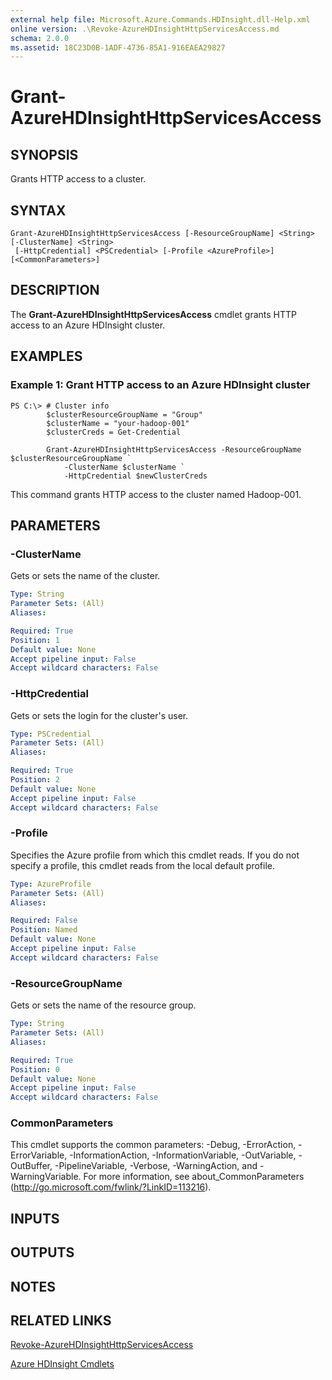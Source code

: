 ```yaml
---
external help file: Microsoft.Azure.Commands.HDInsight.dll-Help.xml
online version: .\Revoke-AzureHDInsightHttpServicesAccess.md
schema: 2.0.0
ms.assetid: 18C23D0B-1ADF-4736-85A1-916EAEA29827
---
```


# Grant-AzureHDInsightHttpServicesAccess

## SYNOPSIS
Grants HTTP access to a cluster.

## SYNTAX

```
Grant-AzureHDInsightHttpServicesAccess [-ResourceGroupName] <String> [-ClusterName] <String>
 [-HttpCredential] <PSCredential> [-Profile <AzureProfile>] [<CommonParameters>]
```

## DESCRIPTION
The **Grant-AzureHDInsightHttpServicesAccess** cmdlet grants HTTP access to an Azure HDInsight cluster.

## EXAMPLES

### Example 1: Grant HTTP access to an Azure HDInsight cluster
```
PS C:\> # Cluster info
        $clusterResourceGroupName = "Group"
        $clusterName = "your-hadoop-001"
        $clusterCreds = Get-Credential
        
        Grant-AzureHDInsightHttpServicesAccess -ResourceGroupName $clusterResourceGroupName `
            -ClusterName $clusterName `
            -HttpCredential $newClusterCreds
```

This command grants HTTP access to the cluster named Hadoop-001.

## PARAMETERS

### -ClusterName
Gets or sets the name of the cluster.

```yaml
Type: String
Parameter Sets: (All)
Aliases: 

Required: True
Position: 1
Default value: None
Accept pipeline input: False
Accept wildcard characters: False
```

### -HttpCredential
Gets or sets the login for the cluster's user.

```yaml
Type: PSCredential
Parameter Sets: (All)
Aliases: 

Required: True
Position: 2
Default value: None
Accept pipeline input: False
Accept wildcard characters: False
```

### -Profile
Specifies the Azure profile from which this cmdlet reads.
If you do not specify a profile, this cmdlet reads from the local default profile.

```yaml
Type: AzureProfile
Parameter Sets: (All)
Aliases: 

Required: False
Position: Named
Default value: None
Accept pipeline input: False
Accept wildcard characters: False
```

### -ResourceGroupName
Gets or sets the name of the resource group.

```yaml
Type: String
Parameter Sets: (All)
Aliases: 

Required: True
Position: 0
Default value: None
Accept pipeline input: False
Accept wildcard characters: False
```

### CommonParameters
This cmdlet supports the common parameters: -Debug, -ErrorAction, -ErrorVariable, -InformationAction, -InformationVariable, -OutVariable, -OutBuffer, -PipelineVariable, -Verbose, -WarningAction, and -WarningVariable. For more information, see about_CommonParameters (http://go.microsoft.com/fwlink/?LinkID=113216).

## INPUTS

## OUTPUTS

## NOTES

## RELATED LINKS

[Revoke-AzureHDInsightHttpServicesAccess](.\Revoke-AzureHDInsightHttpServicesAccess.md)

[Azure HDInsight Cmdlets](.\AzureRM.HDInsight.md)


